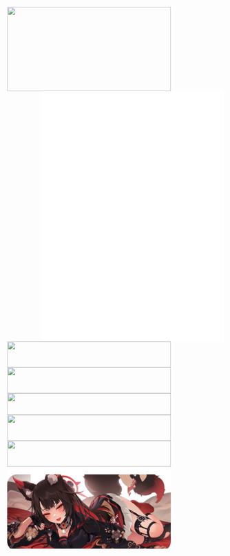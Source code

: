 <p align="center">

  <a href="https://discord.com/users/283841865403465728">
    <img width="380" height="195" align="left" src="https://lanyard.cnrad.dev/api/283841865403465728?bg=FFFFFF00&animated=true&idleMessage=%E2%96%BC%20Tech%20Stack%20%28Not%20all%20mastered%29"/>
  </a>

  <a href="https://github.com/lowlighter/metrics">
    <img width="425" height="580" align="right" src="/github-metrics.svg"/>
  </a>
  
  <a href="https://skillicons.dev">
    <img width="380" height="60" align="left" src="https://skillicons.dev/icons?i=androidstudio,sqlite,flutter,kotlin,dart,swift" />
  </a>
  
  <br/>
  
  <a href="https://skillicons.dev">
    <img width="380" height="60" align="left" src="https://skillicons.dev/icons?i=vue,astro,js,ts,tailwind,azure,cloudflare" />
  </a>
  
  <br/>
  
  <a href="https://skillicons.dev">
    <img width="380" height="50" align="left" src="https://skillicons.dev/icons?i=py,fastapi,flask,rust,mongodb,redis,react,mysql" />
  </a>
  
  <br/>
  
  <a href="https://skillicons.dev">
    <img width="380" height="60" align="left" src="https://skillicons.dev/icons?i=css,html,docker,firebase,gcp,git,netlify" />
  </a>
  
  <br/>
  
  <a href="https://skillicons.dev">
    <img width="380" height="60" align="left" src="https://skillicons.dev/icons?i=cpp,arduino,vscode,java,nodejs,raspberrypi" />
  </a>

  <br/>
  
  <a href="https://www.pixiv.net/artworks/108959128">
    <img width="380" height="190" align="left" src="/src/banner.png" />
  </a>
</p>
